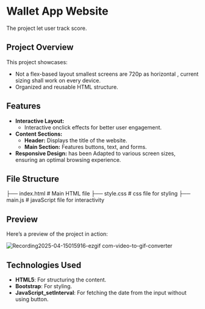 # Wallet App Website

The project let user track score.

## Project Overview

This project showcases:

- Not a flex-based layout smallest screens are 720p as horizontal , current sizing shall work on every device.
- Organized and reusable HTML structure.

## Features

- **Interactive Layout:**
  - Interactive onclick effects for better user engagement.
- **Content Sections:**
  - **Header:** Displays the title of the website.
  - **Main Section:** Features buttons, text, and forms.
- **Responsive Design:** has been Adapted to various screen sizes, ensuring an optimal browsing experience.

## File Structure

├── index.html # Main HTML file
├── style.css # css file for styling
├── main.js # javaScript file for interactivity

## Preview

Here’s a preview of the project in action:

![Recording2025-04-15015916-ezgif com-video-to-gif-converter](https://github.com/user-attachments/assets/56668067-682e-4710-a4a7-515a5120dda1)

## Technologies Used

- **HTML5**: For structuring the content.
- **Bootstrap**: For styling.
- **JavaScript_setInterval**: For fetching the date from the input without using button.
